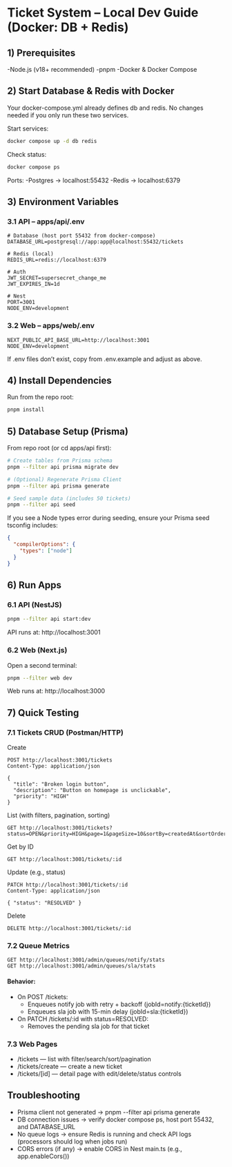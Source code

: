 # Ticket System – Local Dev Guide (Docker: DB + Redis)

## 1) Prerequisites

 -Node.js (v18+ recommended)
 -pnpm
 -Docker & Docker Compose

## 2) Start Database & Redis with Docker
Your docker-compose.yml already defines db and redis. No changes needed if you only run these two services.

Start services:
```bash
docker compose up -d db redis
```

Check status:
```bash
docker compose ps
```

Ports:
-Postgres → localhost:55432
-Redis → localhost:6379

## 3) Environment Variables
### 3.1 API – apps/api/.env
```env
# Database (host port 55432 from docker-compose)
DATABASE_URL=postgresql://app:app@localhost:55432/tickets

# Redis (local)
REDIS_URL=redis://localhost:6379

# Auth
JWT_SECRET=supersecret_change_me
JWT_EXPIRES_IN=1d

# Nest
PORT=3001
NODE_ENV=development
```
### 3.2 Web – apps/web/.env
```env
NEXT_PUBLIC_API_BASE_URL=http://localhost:3001
NODE_ENV=development
```
If .env files don’t exist, copy from .env.example and adjust as above.

## 4) Install Dependencies

Run from the repo root:
```bash
pnpm install
```
## 5) Database Setup (Prisma)

From repo root (or cd apps/api first):
```bash
# Create tables from Prisma schema
pnpm --filter api prisma migrate dev

# (Optional) Regenerate Prisma Client
pnpm --filter api prisma generate

# Seed sample data (includes 50 tickets)
pnpm --filter api seed
```
If you see a Node types error during seeding, ensure your Prisma seed tsconfig includes:
```json
{
  "compilerOptions": {
    "types": ["node"]
  }
}
```
## 6) Run Apps
### 6.1 API (NestJS)
```bash
pnpm --filter api start:dev
```
API runs at: http://localhost:3001

### 6.2 Web (Next.js)
Open a second terminal:
```bash
pnpm --filter web dev
```
Web runs at: http://localhost:3000

## 7) Quick Testing
### 7.1 Tickets CRUD (Postman/HTTP)

Create
```http
POST http://localhost:3001/tickets
Content-Type: application/json

{
  "title": "Broken login button",
  "description": "Button on homepage is unclickable",
  "priority": "HIGH"
}
```

List (with filters, pagination, sorting)
```http
GET http://localhost:3001/tickets?status=OPEN&priority=HIGH&page=1&pageSize=10&sortBy=createdAt&sortOrder=desc
```

Get by ID
```http
GET http://localhost:3001/tickets/:id
```

Update (e.g., status)
```http
PATCH http://localhost:3001/tickets/:id
Content-Type: application/json

{ "status": "RESOLVED" }
```

Delete
```http
DELETE http://localhost:3001/tickets/:id
```
### 7.2 Queue Metrics
```http
GET http://localhost:3001/admin/queues/notify/stats
GET http://localhost:3001/admin/queues/sla/stats
```
#### Behavior:
- On POST /tickets:
    - Enqueues notify job with retry + backoff (jobId=notify:{ticketId})
    - Enqueues sla job with 15-min delay (jobId=sla:{ticketId})
- On PATCH /tickets/:id with status=RESOLVED:
    - Removes the pending sla job for that ticket

### 7.3 Web Pages
- /tickets — list with filter/search/sort/pagination
- /tickets/create — create a new ticket
- /tickets/[id] — detail page with edit/delete/status controls

## Troubleshooting
- Prisma client not generated → pnpm --filter api prisma generate
- DB connection issues → verify docker compose ps, host port 55432, and DATABASE_URL
- No queue logs → ensure Redis is running and check API logs (processors should log when jobs run)
- CORS errors (if any) → enable CORS in Nest main.ts (e.g., app.enableCors())